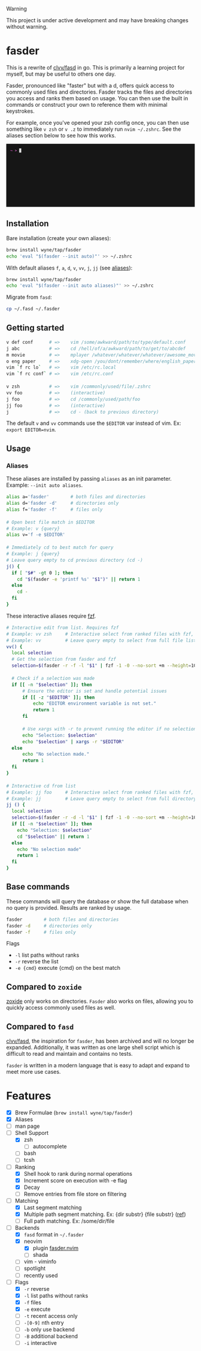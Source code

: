 > [!WARNING]
> This project is under active development and may have breaking changes without warning.

# fasder

This is a rewrite of [clvv/fasd](http://github.com/clvv/fasd) in go. This is primarily
a learning project for myself, but may be useful to others one day.

Fasder, pronounced like "faster" but with a d, offers quick access to commonly
used files and directories. Fasder tracks the files and directories you access
and ranks them based on usage. You can then use the built in commands or
construct your own to reference them with minimal keystrokes.

For example, once you've opened your zsh config once, you can then use something
like `v zsh` or `v .z` to immediately run `nvim ~/.zshrc`. See the aliases section
below to see how this works.

![Demo](./demo.gif)

## Installation

Bare installation (create your own aliases):

```bash
brew install wyne/tap/fasder
echo 'eval "$(fasder --init auto)"' >> ~/.zshrc
```

With default aliases `f`, `a`, `d`, `v`, `vv`, `j`, `jj` (see [aliases](#aliases)):

```bash
brew install wyne/tap/fasder
echo 'eval "$(fasder --init auto aliases)"' >> ~/.zshrc
```

Migrate from `fasd`:

```bash
cp ~/.fasd ~/.fasder
```

## Getting started

```bash
v def conf      # =>    vim /some/awkward/path/to/type/default.conf
j abc           # =>    cd /hell/of/a/awkward/path/to/get/to/abcdef
m movie         # =>    mplayer /whatever/whatever/whatever/awesome_movie.mp4
o eng paper     # =>    xdg-open /you/dont/remember/where/english_paper.pdf
vim `f rc lo`   # =>    vim /etc/rc.local
vim `f rc conf` # =>    vim /etc/rc.conf

v zsh           # =>    vim /commonly/used/file/.zshrc
vv foo          # =>    (interactive)
j foo           # =>    cd /commonly/used/path/foo
jj foo          # =>    (interactive)
j               # =>    cd - (back to previous directory)
```

The default `v` and `vv` commands use the `$EDITOR` var instead of vim. Ex: `export EDITOR=nvim`.

## Usage

### Aliases

These aliases are installed by passing `aliases` as an init parameter.
Example: `--init auto aliases`.

```bash
alias a='fasder'        # both files and directories
alias d='fasder -d'     # directories only
alias f='fasder -f'     # files only

# Open best file match in $EDITOR
# Example: v {query}
alias v='f -e $EDITOR'

# Immediately cd to best match for query
# Example: j {query}
# Leave query empty to cd previous directory (cd -)
j() {
  if [ "$#" -gt 0 ]; then
    cd "$(fasder -e 'printf %s' "$1")" || return 1
  else
    cd -
  fi
}
```

These interactive aliases require [fzf](https://github.com/junegunn/fzf).

```bash
# Interactive edit from list. Requires fzf
# Example: vv zsh     # Interactive select from ranked files with fzf, then open in $EDITOR
# Example: vv         # Leave query empty to select from full file list                     #
vv() {
  local selection
  # Get the selection from fasder and fzf
  selection=$(fasder -r -f -l "$1" | fzf -1 -0 --no-sort +m --height=10)

  # Check if a selection was made
  if [[ -n "$selection" ]]; then
      # Ensure the editor is set and handle potential issues
      if [[ -z "$EDITOR" ]]; then
          echo "EDITOR environment variable is not set."
          return 1
      fi

      # Use xargs with -r to prevent running the editor if no selection
      echo "Selection: $selection"
      echo "$selection" | xargs -r "$EDITOR"
  else
      echo "No selection made."
      return 1
  fi
}

# Interactive cd from list
# Example: jj foo     # Interactive select from ranked files with fzf, then cd
# Example: jj         # Leave query empty to select from full directory list
jj () {
  local selection
  selection=$(fasder -r -d -l "$1" | fzf -1 -0 --no-sort +m --height=10)
  if [[ -n "$selection" ]]; then
    echo "Selection: $selection"
    cd "$selection" || return 1
  else
    echo "No selection made"
    return 1
  fi
}
```

## Base commands

These commands will query the database or show the full database when no
query is provided. Results are ranked by usage.

```bash
fasder        # both files and directories
fasder -d     # directories only
fasder -f     # files only
```

Flags

- `-l` list paths without ranks
- `-r` reverse the list
- `-e {cmd}` execute {cmd} on the best match

## Compared to `zoxide`

[zoxide](https://github.com/ajeetdsouza/zoxide) only works on directories.
`Fasder` also works on files, allowing you to quickly access commonly used files as well.

## Compared to `fasd`

[clvv/fasd](http://github.com/clvv/fasd), the inspiration for `fasder`, has been
archived and will no longer be expanded. Additionally, it was written as
one large shell script which is difficult to read and maintain and contains no tests.

`fasder` is written in a modern language that is easy to adapt and expand to meet
more use cases.

# Features

- [x] Brew Formulae (`brew install wyne/tap/fasder`)
- [x] Aliases
- [ ] man page
- [ ] Shell Support
  - [x] zsh
    - [ ] autocomplete
  - [ ] bash
  - [ ] tcsh
- [ ] Ranking
  - [x] Shell hook to rank during normal operations
  - [x] Increment score on execution with -e flag
  - [x] Decay
  - [ ] Remove entries from file store on filtering
- [ ] Matching
  - [x] Last segment matching
  - [x] Multiple path segment matching. Ex: {dir substr} {file substr} ([ref](https://github.com/clvv/fasd?tab=readme-ov-file#matching))
  - [ ] Full path matching. Ex: /some/dir/file
- [ ] Backends
  - [x] `fasd` format in `~/.fasder`
  - [x] neovim
    - [x] plugin [fasder.nvim](https://github.com/wyne/fasder.nvim)
    - [ ] shada
  - [ ] vim - viminfo
  - [ ] spotlight
  - [ ] recently used
- [ ] Flags
  - [x] `-r` reverse
  - [x] `-l` list paths without ranks
  - [x] `-f` files
  - [x] `-e` execute
  - [ ] `-t` recent access only
  - [ ] `-[0-9]` nth entry
  - [ ] `-b` only use backend
  - [ ] `-B` additional backend
  - [ ] `-i` interactive
